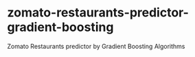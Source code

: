 # zomato-restaurants-predictor-gradient-boosting
Zomato Restaurants predictor by Gradient Boosting Algorithms
